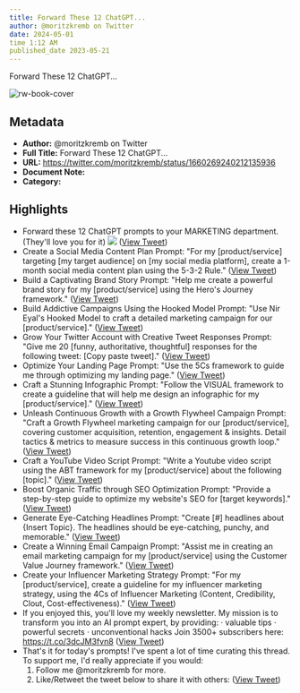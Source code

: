 ```yaml
---
title: Forward These 12 ChatGPT...
author: @moritzkremb on Twitter
date: 2024-05-01
time 1:12 AM
published_date 2023-05-21
---
```

Forward These 12 ChatGPT...

![rw-book-cover](https://pbs.twimg.com/profile_images/1679831685985075202/rmC9eVnN.jpg)

## Metadata
- **Author:** @moritzkremb on Twitter
- **Full Title:** Forward These 12 ChatGPT...
- **URL:** https://twitter.com/moritzkremb/status/1660269240212135936
- **Document Note:** 
- **Category:**

## Highlights
- Forward these 12 ChatGPT prompts to your MARKETING department.
  (They'll love you for it) 
  ![](https://pbs.twimg.com/media/Fwp2Ex6acAEuCZ-.jpg) ([View Tweet](https://twitter.com/moritzkremb/status/1660269240212135936))
- Create a Social Media Content Plan
  Prompt:
  "For my [product/service] targeting [my target audience] on [my social media platform], create a 1-month social media content plan using the 5-3-2 Rule." ([View Tweet](https://twitter.com/moritzkremb/status/1660269243160748033))
- Build a Captivating Brand Story
  Prompt:
  "Help me create a powerful brand story for my [product/service] using the Hero's Journey framework." ([View Tweet](https://twitter.com/moritzkremb/status/1660269245828337666))
- Build Addictive Campaigns Using the Hooked Model
  Prompt:
  "Use Nir Eyal's Hooked Model to craft a detailed marketing campaign for our [product/service]." ([View Tweet](https://twitter.com/moritzkremb/status/1660269248516882433))
- Grow Your Twitter Account with Creative Tweet Responses
  Prompt:
  "Give me 20 [funny, authoritative, thoughtful] responses for the following tweet: [Copy paste tweet]." ([View Tweet](https://twitter.com/moritzkremb/status/1660269251138293761))
- Optimize Your Landing Page
  Prompt:
  "Use the 5Cs framework to guide me through optimizing my landing page." ([View Tweet](https://twitter.com/moritzkremb/status/1660269253805899779))
- Craft a Stunning Infographic
  Prompt:
  "Follow the VISUAL framework to create a guideline that will help me design an infographic for my [product/service]." ([View Tweet](https://twitter.com/moritzkremb/status/1660269256343453704))
- Unleash Continuous Growth with a Growth Flywheel Campaign
  Prompt:
  "Craft a Growth Flywheel marketing campaign for our [product/service], covering customer acquisition, retention, engagement & insights. Detail tactics & metrics to measure success in this continuous growth loop." ([View Tweet](https://twitter.com/moritzkremb/status/1660269258922930178))
- Craft a YouTube Video Script
  Prompt:
  "Write a Youtube video script using the ABT framework for my [product/service] about the following [topic]." ([View Tweet](https://twitter.com/moritzkremb/status/1660269261603090433))
- Boost Organic Traffic through SEO Optimization
  Prompt:
  "Provide a step-by-step guide to optimize my website's SEO for [target keywords]." ([View Tweet](https://twitter.com/moritzkremb/status/1660269264283250688))
- Generate Eye-Catching Headlines
  Prompt:
  "Create [#] headlines about {Insert Topic}. The headlines should be eye-catching, punchy, and memorable." ([View Tweet](https://twitter.com/moritzkremb/status/1660269266887905282))
- Create a Winning Email Campaign
  Prompt:
  "Assist me in creating an email marketing campaign for my [product/service] using the Customer Value Journey framework." ([View Tweet](https://twitter.com/moritzkremb/status/1660269269480005632))
- Create your Influencer Marketing Strategy
  Prompt:
  "For my [product/service], create a guideline for my influencer marketing strategy, using the 4Cs of Influencer Marketing (Content, Credibility, Clout, Cost-effectiveness)." ([View Tweet](https://twitter.com/moritzkremb/status/1660269272072093697))
- If you enjoyed this, you'll love my weekly newsletter.
  My mission is to transform you into an AI prompt expert, by providing:
  · valuable tips
  · powerful secrets
  · unconventional hacks
  Join 3500+ subscribers here:
  https://t.co/3dcJM3fvn8 ([View Tweet](https://twitter.com/moritzkremb/status/1660269274777387009))
- That's it for today's prompts!
  I've spent a lot of time curating this thread. To support me, I'd really appreciate if you would:
  1. Follow me @moritzkremb for more.
  2. Like/Retweet the tweet below to share it with others: ([View Tweet](https://twitter.com/moritzkremb/status/1660269277348511750))
